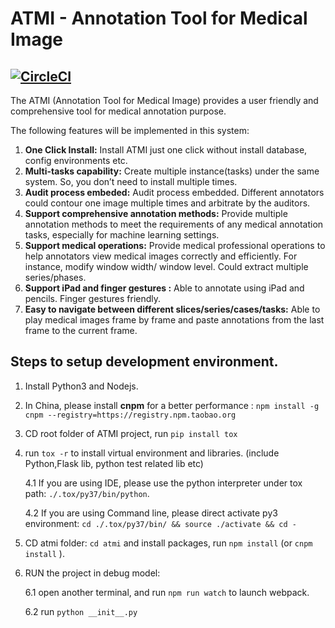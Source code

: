 # ATMI - Annotation Tool for Medical Image 

[![CircleCI](https://circleci.com/gh/tommychang1983/ATMI/tree/master.svg?style=svg)](https://circleci.com/gh/tommychang1983/ATMI/tree/master)
--------------------------------------

The ATMI (Annotation Tool for Medical Image) provides a user friendly and comprehensive tool for medical annotation purpose. 

The following features will be implemented in this system:

1.	**One Click Install:** Install ATMI just one click without install database, config environments etc. 
2.	**Multi-tasks capability:** Create multiple instance(tasks) under the same system. So, you don’t need to install multiple times.
3.	**Audit process embeded:** Audit process embedded. Different annotators could contour one image multiple times and arbitrate by the auditors.
4.	**Support comprehensive annotation methods:** Provide multiple annotation methods to meet the requirements of any medical annotation tasks, especially for machine learning settings. 
5.	**Support medical operations:** Provide medical professional operations to help annotators view medical images correctly and efficiently. For instance, modify window width/ window level. Could extract multiple series/phases.
6.	**Support iPad and finger gestures :** Able to annotate using iPad and pencils. Finger gestures friendly.
7.	**Easy to navigate between different slices/series/cases/tasks:** Able to play medical images frame by frame and paste annotations from the last frame to the current frame.


## Steps to setup development environment.

1. Install Python3 and Nodejs.
2. In China, please install **cnpm** for a better performance : `npm install -g cnpm --registry=https://registry.npm.taobao.org`
3. CD root folder of ATMI project, run `pip install tox`
4. run `tox -r` to install virtual environment and libraries. (include Python,Flask lib, python test related lib etc)

    4.1 If you are using IDE, please use the python interpreter under tox path: `./.tox/py37/bin/python`.
    
    4.2 If you are using Command line, please direct activate py3 environment: `cd ./.tox/py37/bin/ && source ./activate && cd -`
    
    
5. CD atmi folder: `cd atmi` and install packages, run `npm install` (or `cnpm install` ).
6. RUN the project in debug model:

    6.1 open another terminal, and run `npm run watch` to launch webpack. 
    
    6.2 run `python __init__.py`


    